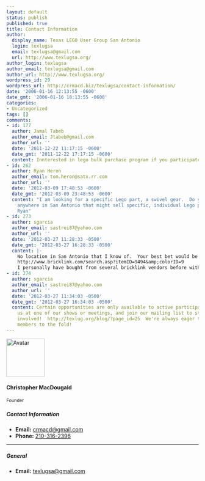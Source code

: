 ```yaml
---
layout: default
status: publish
published: true
title: Contact Information
author:
  display_name: Texas LEGO User Group San Antonio
  login: texlugsa
  email: texlugsa@gmail.com
  url: http://www.texlugsa.org/
author_login: texlugsa
author_email: texlugsa@gmail.com
author_url: http://www.texlugsa.org/
wordpress_id: 29
wordpress_url: http://crmacd.biz/texlugsa/contact-information/
date: '2006-01-16 12:13:55 -0600'
date_gmt: '2006-01-16 18:13:55 -0600'
categories:
- Uncategorized
tags: []
comments:
- id: 177
  author: Jamal Tabeb
  author_email: Jtabeb@gmail.com
  author_url: ''
  date: '2011-12-22 11:17:15 -0600'
  date_gmt: '2011-12-22 17:17:15 -0600'
  content: Innterested in lego bulk purchase program if you participate.
- id: 262
  author: Ryan Heron
  author_email: tom.heron@satx.rr.com
  author_url: ''
  date: '2012-03-09 17:48:53 -0600'
  date_gmt: '2012-03-09 23:48:53 -0600'
  content: "I am looking for a specific Lego part, a swivel gear.  Do you know of
    anywhere in San Antonio that might sell specific, individual Lego parts?\r\nThx,
    Ryan"
- id: 273
  author: sgarcia
  author_email: sastrei87@yahoo.com
  author_url: ''
  date: '2012-03-27 11:28:33 -0500'
  date_gmt: '2012-03-27 16:28:33 -0500'
  content: |-
    No location in San Antonio that I know of.  Your best bet would be BrickLink.com.  It's set up similar to Ebay and their "buy it now" fixed prices.  I'm not sure the part you're referring to, but here's an example:
    http://www.bricklink.com/search.asp?itemID=9494&amp;colorID=9
    I personally have bought from several bricklink vendors before without issue, however TexLUG is not affiliated with BrickLink in any way and does not endorse or sponsor them.
- id: 274
  author: sgarcia
  author_email: sastrei87@yahoo.com
  author_url: ''
  date: '2012-03-27 11:34:03 -0500'
  date_gmt: '2012-03-27 16:34:03 -0500'
  content: Certain opportunities are only available to active participants of TexLUG.  Visit
    us at one of our shows or meetings, and join our mailing list to start getting
    involved!  http://texlug.org/blog/?page_id=25  We're always eager to welcome new
    members to the fold!
---
```


<div class="container mt-5">
    <div class="row justify-content-center">
        <div class="col-12 col-md-8 col-lg-6">
            <div class="card shadow border-0 bg-primary bg-gradient">
                <div class="card-body text-white">
                    <div class="d-flex align-items-center mb-4">
                        <img src="https://via.placeholder.com/100" alt="Avatar" class="rounded-circle mr-3" width="100" height="100">
                        <div class="ms-3">
                            <h4 class="card-title fs-3 mb-0">Christopher MacDougald</h4>
                            <small class="text-white">Founder</small>
                        </div>
                    </div>
                    <div class="mb-4">
                        <h5 class="card-subtitle mb-2">Contact Information</h5>
                        <ul class="list-unstyled">
                            <li><strong>Email:</strong> <a href="mailto:crmacd@gmail.com" class="ms-1 fw-medium text-white link-underline link-underline-opacity-0">crmacd@gmail.com</a></li>
                            <li><strong>Phone:</strong> <a href="tel:+12103162396" class="ms-1 fw-medium text-white link-underline link-underline-opacity-0">210-316-2396</a></li>
                        </ul>
                    </div>
                    <hr>
                    <div>
                        <h5 class="card-subtitle mb-2">General</h5>
                        <ul class="list-unstyled">
                            <li><strong>Email:</strong> <a href="mailto:texlugsa@gmail.com" class="ms-1 fw-medium text-white link-underline link-underline-opacity-0">texlugsa@gmail.com</a></li>
                        </ul>
                    </div>
                </div>
            </div>
        </div>
    </div>
</div>

